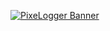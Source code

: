 [![PixeLogger Banner](https://cdn.discordapp.com/attachments/1171199173736013844/1248653740844781689/PixeLogger-Banner.jpg?ex=666472ea&is=6663216a&hm=171024a266606fff2fd53d57f3fb88bb69f2e55b8c3990485e02fe958bcf34a6&)](https://cdn.discordapp.com/attachments/1171199173736013844/1248653740844781689/PixeLogger-Banner.jpg?ex=666472ea&is=6663216a&hm=171024a266606fff2fd53d57f3fb88bb69f2e55b8c3990485e02fe958bcf34a6&)

